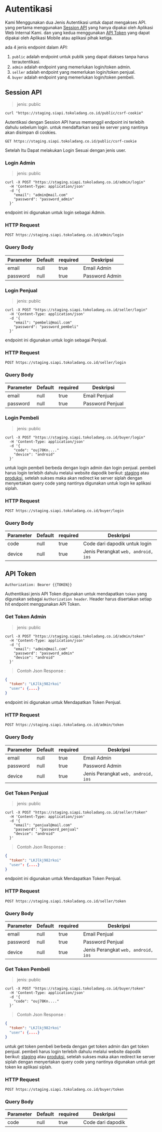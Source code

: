 # Autentikasi

Kami Menggunakan dua Jenis Autentikasi untuk dapat mengakses API. yang pertama menggunakan [Session API](/#session-api) yang hanya dipakai oleh Aplikasi Web Internal Kami. dan yang kedua menggunakan [API Token](/#api-token) yang dapat dipakai oleh Aplikasi Mobile atau aplikasi pihak ketiga.

ada 4 jenis endpoint dalam API:

1. `public` adalah endpoint untuk publik yang dapat diakses tanpa harus terautentikasi.
2. `admin` adalah endpoint yang memerlukan login/token admin.
3. `seller` adalah endpoint yang memerlukan login/token penjual.
4. `buyer` adalah endpoint yang memerlukan login/token pembeli.

## Session API

> jenis: public

```shell
curl "https://staging.siapi.tokoladang.co.id/public/csrf-cookie"
```

Autentikasi dengan Session API harus memanggil endpoint ini terlebih dahulu sebelum login. untuk mendaftarkan sesi ke server yang nantinya akan disimpan di cookies.

`GET https://staging.siapi.tokoladang.co.id/public/csrf-cookie`

Setelah Itu Dapat melakukan Login Sesuai dengan jenis user.

### Login Admin

> jenis: public

```shell
curl -X POST "https://staging.siapi.tokoladang.co.id/admin/login"
  -H 'Content-Type: application/json'
  -d '{
    "email": "admin@mail.com"
    "password": "password_admin"
  }'
```

endpoint ini digunakan untuk login sebagai Admin.

### HTTP Request

`POST https://staging.siapi.tokoladang.co.id/admin/login`

### Query Body

| Parameter | Default | required | Deskripsi      |
| --------- | ------- | -------- | -------------- |
| email     | null    | true     | Email Admin    |
| password  | null    | true     | Password Admin |

### Login Penjual

> jenis: public

```shell
curl -X POST "https://staging.siapi.tokoladang.co.id/seller/login"
  -H 'Content-Type: application/json'
  -d '{
    "email": "pembeli@mail.com"
    "password": "password_pembeli"
  }'
```

endpoint ini digunakan untuk login sebagai Penjual.

### HTTP Request

`POST https://staging.siapi.tokoladang.co.id/seller/login`

### Query Body

| Parameter | Default | required | Deskripsi        |
| --------- | ------- | -------- | ---------------- |
| email     | null    | true     | Email Penjual    |
| password  | null    | true     | Password Penjual |

### Login Pembeli

> jenis: public

```shell
curl -X POST "https://staging.siapi.tokoladang.co.id/buyer/login"
  -H 'Content-Type: application/json'
  -d '{
    "code": "ouj78Kn...."   
    "device": "android"
  }'
```

untuk login pembeli berbeda dengan login admin dan login penjual. pembeli harus login terlebih dahulu melalui website dapodik berikut: [staging](https://sso.datadik.kemdikbud.go.id/app/365F240F-FCD4-43B3-A871-088817A6EFBC) atau [produksi](https://sso.datadik.kemdikbud.go.id/app/84DC4A50-BF92-4D2B-9B62-1103329A3638), setelah sukses maka akan redirect ke server siplah dengan menyertakan query code yang nantinya digunakan untuk login ke aplikasi siplah.

### HTTP Request

`POST https://staging.siapi.tokoladang.co.id/buyer/login`

### Query Body

| Parameter | Default | required | Deskripsi                           |
| --------- | ------- | -------- | ----------------------------------- |
| code      | null    | true     | Code dari dapodik untuk login       |
| device    | null    | true     | Jenis Perangkat `web, android, ios` |

## API Token

```shell
Authorization: Bearer {{TOKEN}}
```

Authentikasi jenis API Token digunakan untuk mendapatkan `token` yang digunakan sebagai `Authorization header`. Header harus disertakan setiap hit endpoint menggunakan API Token.

### Get Token Admin

> jenis: public

```shell
curl -X POST "https://staging.siapi.tokoladang.co.id/admin/token"
  -H 'Content-Type: application/json'
  -d '{
    "email": "admin@mail.com"
    "password": "password_admin"
    "device": "android"
  }'
```

> Contoh Json Response :

```json
{
  "token": "LKJlkj982rkoi"
  "user": {....}
}
```

endpoint ini digunakan untuk Mendapatkan Token Penjual.

### HTTP Request

`POST https://staging.siapi.tokoladang.co.id/admin/token`

### Query Body

| Parameter | Default | required | Deskripsi                           |
| --------- | ------- | -------- | ----------------------------------- |
| email     | null    | true     | Email Admin                         |
| password  | null    | true     | Password Admin                      |
| device    | null    | true     | Jenis Perangkat `web, android, ios` |

### Get Token Penjual

> jenis: public

```shell
curl -X POST "https://staging.siapi.tokoladang.co.id/seller/token"
  -H 'Content-Type: application/json'
  -d '{
    "email": "penjual@mail.com"
    "password": "password_penjual"
    "device": "android"
  }'
```

> Contoh Json Response :

```json
{
  "token": "LKJlkj982rkoi"
  "user": {....}
}
```

endpoint ini digunakan untuk Mendapatkan Token Penjual.

### HTTP Request

`POST https://staging.siapi.tokoladang.co.id/seller/token`

### Query Body

| Parameter | Default | required | Deskripsi                           |
| --------- | ------- | -------- | ----------------------------------- |
| email     | null    | true     | Email Penjual                       |
| password  | null    | true     | Password Penjual                    |
| device    | null    | true     | Jenis Perangkat `web, android, ios` |

### Get Token Pembeli

> jenis: public

```shell
curl -X POST "https://staging.siapi.tokoladang.co.id/buyer/token"
  -H 'Content-Type: application/json'
  -d '{
    "code": "ouj78Kn...." 
  }'
```

> Contoh Json Response :

```json
{
  "token": "LKJlkj982rkoi"
  "user": {....}
}
```

untuk get token pembeli berbeda dengan get token admin dan get token penjual. pembeli harus login terlebih dahulu melalui website dapodik berikut: [staging](https://sso.datadik.kemdikbud.go.id/app/365F240F-FCD4-43B3-A871-088817A6EFBC) atau [produksi](https://sso.datadik.kemdikbud.go.id/app/84DC4A50-BF92-4D2B-9B62-1103329A3638), setelah sukses maka akan redirect ke server siplah dengan menyertakan query code yang nantinya digunakan untuk get token ke aplikasi siplah.

### HTTP Request

`POST https://staging.siapi.tokoladang.co.id/buyer/token`

### Query Body

| Parameter | Default | required | Deskripsi         |
| --------- | ------- | -------- | ----------------- |
| code      | null    | true     | Code dari dapodik |
